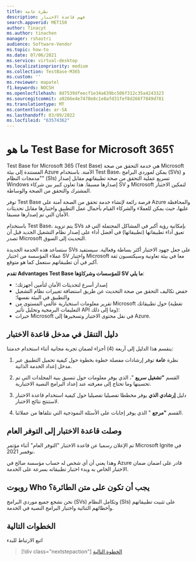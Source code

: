 ```yaml
---
title: نظرة عامة
description: فهم قاعدة الاختبار
search.appverid: MET150
author: Tinacyt
ms.author: tinachen
manager: rshastri
audience: Software-Vendor
ms.topic: how-to
ms.date: 07/06/2021
ms.service: virtual-desktop
ms.localizationpriority: medium
ms.collection: TestBase-M365
ms.custom: ''
ms.reviewer: mapatel
f1.keywords: NOCSH
ms.openlocfilehash: 8d7539dfeecf1e34a639bc506f312c35a4243323
ms.sourcegitcommit: a9266e4e7470e8c1e8afd31fef8d266f7849d781
ms.translationtype: MT
ms.contentlocale: ar-SA
ms.lasthandoff: 03/09/2022
ms.locfileid: "63574362"
---
```

# <a name="what-is-test-base-for-microsoft-365"></a>ما هو Test Base for Microsoft 365؟

Test Base for Microsoft 365 (Test Base) هي خدمة التحقق من صحة Microsoft المستندة إلى بيئة Azure الآمنة.
باستخدام Test Base، يمكن لموردي البرامج (SVs) و "مدمجات النظام" (SIs) تسريع عملية التحقق من صحة تطبيقاتهم مقابل إصدار Windows إصدارها مسبقا. هذا تعاون كبير بين شركاء SV و Microsoft لتمكين الاختبار المشترك والتحقق من الصحة والوساطة.

توفر Test Base فرصة رائعة لإنشاء خدمة تحقق من الصحة آمنة على Azure والمحافظة عليها، حيث يمكن للعملاء والشركاء القيام بأحمال عمل التطبيق واختبارها مقابل تحديثات الأمان التي تم إصدارها مسبقا.

باستخدام Test Base، يتم تزويد SVs بإمكانية رؤية أكبر في المشاكل المحتملة التي قد تعيق أداء تطبيقاتها (تطبيقاتها) في أفضل أداء على إصدار نظام التشغيل الجديد قبل أن تصدر Microsoft التحديث إلى السوق.

ستساعد هذه الخدمة الجديدة SVs على جعل جهود الاختبار أكثر بساطة وفعالية. سيستفيد عملاء المؤسسة من اختبار SV واختبار Microsoft معا في بيئة تعاونية وسيكتسبون ثقة أكبر في أن تطبيقاتهم ستعمل كما هو متوقع.

**تقدم Advantages Test Base للمؤسسات وشركاؤها SV ما يلي**:

- إصدار أسرع لتحديثات الأمان لتأمين أجهزتك؛
- خفض تكاليف التحقق من صحة التحديث عن طريق استضافة تغييرات نظام التشغيل والتطبيق في البيئة نفسها؛
- تقرير معلومات استخبارية عالمي المستوى من Microsoft حول تطبيقاتك (تغطية التعليمات البرمجية وتحليل تأثير API وما إلى ذلك)؛
- خبرات Microsoft في نقل محتوى الاختبار وتسخيرها إلى Azure.

## <a name="guide-to-navigating-the-test-base-portal"></a>دليل التنقل في مدخل قاعدة الاختبار

ينقسم هذا الدليل إلى أربعة (4) أجزاء لضمان تجربة مجانية أثناء استخدام خدمتنا:

1. نظرة **عامة** توفر إرشادات مفصلة خطوة بخطوة حول كيفية تحميل التطبيق عبر مدخل إعداد الخدمة الذاتية.

2. القسم **"تشغيل سريع** "، الذي يوفر معلومات حول تنسيق بنية المجلدات التي تم تحسينها وما تحتاج إلى معرفته عند إعداد البرامج النصية الاختبارية.

3. دليل **إرشادي الذي** يوفر مخططا تفصيليا تفصيليا حول كيفية استخدام قاعدة الاختبار لاستنتج نتائج الاختبار.

4. القسم **"مرجع** " الذي يوفر إجابات على الأسئلة النموذجية التي نتلقاها من عملائنا.

## <a name="test-base-has-reached-general-availability"></a>وصلت قاعدة الاختبار إلى التوفر العام

تم الإعلان رسميا عن قاعدة الاختبار "التوفر العام" أثناء مؤتمر Microsoft Ignite في نوفمبر 2021. 

وهذا يعني أن أي شخص له حساب مؤسسة صالح في Azure قادر على اضمان ضمان الاختبار الخاص به وبدء اختبار تطبيقاته بسرعة على الخدمة.

## <a name="who-should-onboard"></a>روبوت Who يجب أن تكون على متن الطائرة؟

نحن نشجع جميع موردي البرامج (SVs) وتكامل النظام (SIs) على تثبيت تطبيقاتهم وأخطائهم الثنائية واختبار البرامج النصية في الخدمة.

## <a name="next-steps"></a>الخطوات التالية

اتبع الارتباط للبدء
> [!div class="nextstepaction"]
> [الخطوة التالية](createaccount.md)
